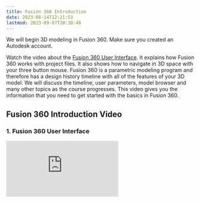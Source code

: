 ```yaml
---
title: Fusion 360 Introduction
date: 2023-06-14T12:21:53
lastmod: 2023-09-07T20:30:48
---
```


We will begin 3D modeling in Fusion 360. Make sure you created an Autodesk account.

Watch the video about the [Fusion 360 User Interface](https://youtu.be/YjaxBbTY3kc). It explains how Fusion 360 works with project files. It also shows how to navigate in 3D space with your three button mouse. Fusion 360 is a parametric modeling program and therefore has a design history timeline with all of the features of your 3D model. We will discuss the timeline, user parameters, model browser and many other topics as the course progresses. This video gives you the information that you need to get started with the basics in Fusion 360.

## Fusion 360 Introduction Video

<div class="tutorial-video-grid">

<div class="video-card">

### 1. Fusion 360 User Interface

<div class="iframe-16-9-container"><iframe class="youTubeIframe" src="https://www.youtube.com/embed/YjaxBbTY3kc" width="300" height="150" frameborder="0" allowfullscreen="allowfullscreen"></iframe></div>

</div>
</div>

